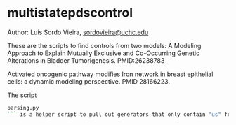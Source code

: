 # multistatepdscontrol

Author: Luis Sordo Vieira, sordovieira@uchc.edu

These are the scripts to find controls from two models:
A Modeling Approach to Explain Mutually Exclusive and Co-Occurring Genetic Alterations in Bladder Tumorigenesis.
PMID:26238783

Activated oncogenic pathway modifies Iron network in breast epithelial cells: a dynamic modeling perspective.
PMID 28166223.

  The script 
```bash
parsing.py
``` is a helper script to pull out generators that only contain "us" from Macaulay2 output.
